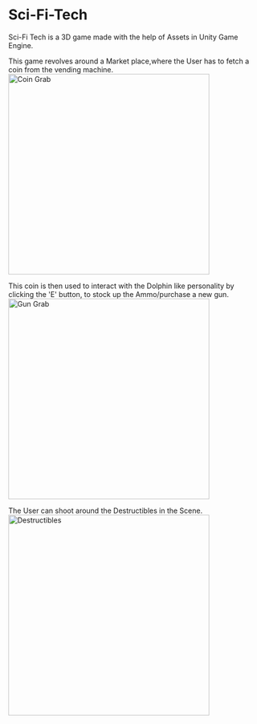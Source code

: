 # Sci-Fi-Tech

Sci-Fi Tech is a 3D game made with the help of Assets in Unity Game Engine. 

This game revolves around a Market place,where the User has to fetch a coin from the vending machine.
<img width="400" alt="Coin Grab" src="https://user-images.githubusercontent.com/20821711/94399092-620add00-012c-11eb-92c2-bbb6ed82854b.png">

This coin is then used to interact with the Dolphin like personality by clicking the 'E' button, to stock up the Ammo/purchase a new gun.
<img width="400" alt="Gun Grab" src="https://user-images.githubusercontent.com/20821711/94399447-f7a66c80-012c-11eb-8cba-585f646073d0.png">

The User can shoot around the Destructibles in the Scene.
<img width="400" alt="Destructibles" src="https://user-images.githubusercontent.com/20821711/94399555-33413680-012d-11eb-9df7-37b1dd804bd6.png">

